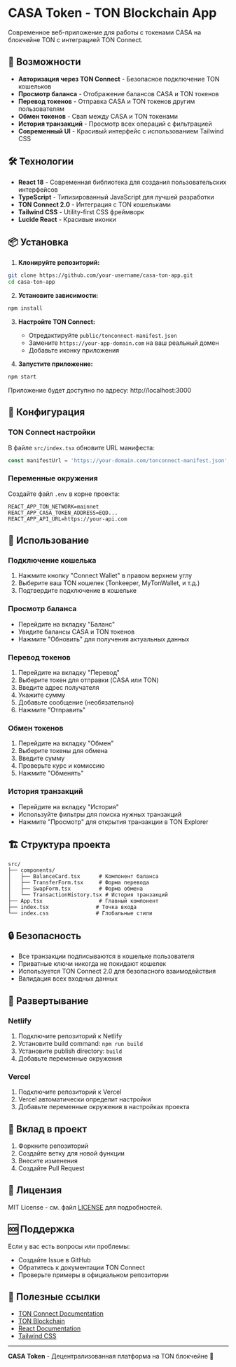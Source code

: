 # CASA Token - TON Blockchain App

Современное веб-приложение для работы с токенами CASA на блокчейне TON с интеграцией TON Connect.

## 🚀 Возможности

- **Авторизация через TON Connect** - Безопасное подключение TON кошельков
- **Просмотр баланса** - Отображение балансов CASA и TON токенов
- **Перевод токенов** - Отправка CASA и TON токенов другим пользователям
- **Обмен токенов** - Свап между CASA и TON токенами
- **История транзакций** - Просмотр всех операций с фильтрацией
- **Современный UI** - Красивый интерфейс с использованием Tailwind CSS

## 🛠 Технологии

- **React 18** - Современная библиотека для создания пользовательских интерфейсов
- **TypeScript** - Типизированный JavaScript для лучшей разработки
- **TON Connect 2.0** - Интеграция с TON кошельками
- **Tailwind CSS** - Utility-first CSS фреймворк
- **Lucide React** - Красивые иконки

## 📦 Установка

1. **Клонируйте репозиторий:**
```bash
git clone https://github.com/your-username/casa-ton-app.git
cd casa-ton-app
```

2. **Установите зависимости:**
```bash
npm install
```

3. **Настройте TON Connect:**
   - Отредактируйте `public/tonconnect-manifest.json`
   - Замените `https://your-app-domain.com` на ваш реальный домен
   - Добавьте иконку приложения

4. **Запустите приложение:**
```bash
npm start
```

Приложение будет доступно по адресу: http://localhost:3000

## 🔧 Конфигурация

### TON Connect настройки

В файле `src/index.tsx` обновите URL манифеста:

```typescript
const manifestUrl = 'https://your-domain.com/tonconnect-manifest.json';
```

### Переменные окружения

Создайте файл `.env` в корне проекта:

```env
REACT_APP_TON_NETWORK=mainnet
REACT_APP_CASA_TOKEN_ADDRESS=EQD...
REACT_APP_API_URL=https://your-api.com
```

## 📱 Использование

### Подключение кошелька

1. Нажмите кнопку "Connect Wallet" в правом верхнем углу
2. Выберите ваш TON кошелек (Tonkeeper, MyTonWallet, и т.д.)
3. Подтвердите подключение в кошельке

### Просмотр баланса

- Перейдите на вкладку "Баланс"
- Увидите балансы CASA и TON токенов
- Нажмите "Обновить" для получения актуальных данных

### Перевод токенов

1. Перейдите на вкладку "Перевод"
2. Выберите токен для отправки (CASA или TON)
3. Введите адрес получателя
4. Укажите сумму
5. Добавьте сообщение (необязательно)
6. Нажмите "Отправить"

### Обмен токенов

1. Перейдите на вкладку "Обмен"
2. Выберите токены для обмена
3. Введите сумму
4. Проверьте курс и комиссию
5. Нажмите "Обменять"

### История транзакций

- Перейдите на вкладку "История"
- Используйте фильтры для поиска нужных транзакций
- Нажмите "Просмотр" для открытия транзакции в TON Explorer

## 🏗 Структура проекта

```
src/
├── components/
│   ├── BalanceCard.tsx      # Компонент баланса
│   ├── TransferForm.tsx     # Форма перевода
│   ├── SwapForm.tsx         # Форма обмена
│   └── TransactionHistory.tsx # История транзакций
├── App.tsx                  # Главный компонент
├── index.tsx               # Точка входа
└── index.css               # Глобальные стили
```

## 🔒 Безопасность

- Все транзакции подписываются в кошельке пользователя
- Приватные ключи никогда не покидают кошелек
- Используется TON Connect 2.0 для безопасного взаимодействия
- Валидация всех входных данных

## 🚀 Развертывание

### Netlify

1. Подключите репозиторий к Netlify
2. Установите build command: `npm run build`
3. Установите publish directory: `build`
4. Добавьте переменные окружения

### Vercel

1. Подключите репозиторий к Vercel
2. Vercel автоматически определит настройки
3. Добавьте переменные окружения в настройках проекта

## 🤝 Вклад в проект

1. Форкните репозиторий
2. Создайте ветку для новой функции
3. Внесите изменения
4. Создайте Pull Request

## 📄 Лицензия

MIT License - см. файл [LICENSE](LICENSE) для подробностей.

## 🆘 Поддержка

Если у вас есть вопросы или проблемы:

- Создайте Issue в GitHub
- Обратитесь к документации TON Connect
- Проверьте примеры в официальном репозитории

## 🔗 Полезные ссылки

- [TON Connect Documentation](https://docs.ton.org/develop/dapps/ton-connect)
- [TON Blockchain](https://ton.org)
- [React Documentation](https://reactjs.org)
- [Tailwind CSS](https://tailwindcss.com)

---

**CASA Token** - Децентрализованная платформа на TON блокчейне 🚀 